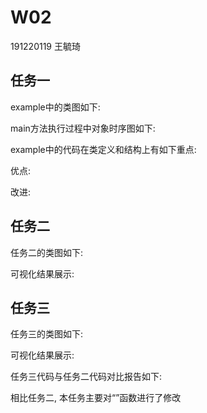# W02
191220119 王毓琦

## 任务一
example中的类图如下:

main方法执行过程中对象时序图如下:


example中的代码在类定义和结构上有如下重点:

优点:


改进:



## 任务二
任务二的类图如下:

可视化结果展示:



## 任务三
任务三的类图如下:

可视化结果展示:

任务三代码与任务二代码对比报告如下:

相比任务二, 本任务主要对“”函数进行了修改

